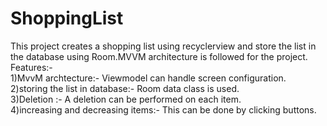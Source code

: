 # ShoppingList
This project creates a shopping list using recyclerview and store the list in the database using Room.MVVM architecture is followed for the project.
<br>Features:-</br>
1)MvvM archtecture:- Viewmodel can handle screen configuration.<br>
2)storing the list in database:- Room data class is used.<br>
3)Deletion :- A deletion can be performed on each item.<br>
4)increasing and decreasing items:- This can be done by clicking buttons.<br>
